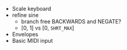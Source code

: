 - Scale keyboard
- refine sine
  - branch free BACKWARDS and NEGATE?
  - [0, 1] vs [0, `SHRT_MAX`]
- Envelopes
- Basic MIDI input
